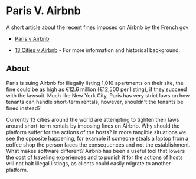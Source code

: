 # Paris V. Airbnb
A short article about the recent fines imposed on Airbnb by the French gov
* [Paris v Airbnb](https://techcrunch.com/2019/02/11/paris-sues-airbnb-for-illegal-listings-and-seeks-14-2-million/)

* [13 Cities v Airbnb](https://techcrunch.com/2019/02/11/paris-sues-airbnb-for-illegal-listings-and-seeks-14-2-million/)  - For more information and historical background.
## About

Paris is suing Airbnb for illegally listing 1,010 apartments on their site, the fine could be as high as €12.6 million (€12,500 per listing), if they succeed with the lawsuit. Much like New York City, Paris has very strict laws on how tenants can handle short-term rentals, however, shouldn't the tenants be fined instead?  

Currently 13 cities around the world are attempting to tighten their laws around short-term rentals by imposing fines on Airbnb. Why should the platform suffer for the actions of the hosts? In more tangible situations we see the opposite happening, for example if someone steals a laptop from a coffee shop the person faces the consequences and not the establishment. What makes software different? Airbnb has been a useful tool that lowers the cost of traveling experiences and to punish it for the actions of hosts will not halt illegal listings, as clients could easily migrate to another platform.
